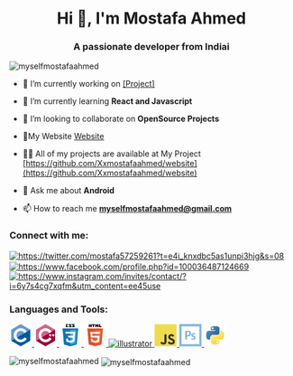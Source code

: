 <h1 align="center">Hi 👋, I'm Mostafa Ahmed</h1>
<h3 align="center">A passionate developer from Indiai</h3>

<p align="left"> <img src="https://komarev.com/ghpvc/?username=myselfmostafaahmed&label=Profile%20views&color=0e75b6&style=flat" alt="myselfmostafaahmed" /> </p>

- 🔭 I’m currently working on [[Project]](https://github.com/Xxmostafaahmed/website)

- 🌱 I’m currently learning **React and Javascript**

- 👯 I’m looking to collaborate on **OpenSource Projects**

- 🌱My Website [Website](file:///D:/Saitm_prepbytes_workshop/AppDesigining/CurrentTime.html.html)

- 👨‍💻 All of my projects are available at My Project [https://github.com/Xxmostafaahmed/website](https://github.com/Xxmostafaahmed/website)

- 💬 Ask me about **Android**

- 📫 How to reach me **myselfmostafaahmed@gmail.com**

<h3 align="left">Connect with me:</h3>
<p align="left">
<a href="https://twitter.com/https://twitter.com/mostafa57259261?t=e4i_knxdbc5as1unpi3hjg&s=08" target="blank"><img align="center" src="https://raw.githubusercontent.com/rahuldkjain/github-profile-readme-generator/master/src/images/icons/Social/twitter.svg" alt="https://twitter.com/mostafa57259261?t=e4i_knxdbc5as1unpi3hjg&s=08" height="30" width="40" /></a>
<a href="https://fb.com/https://www.facebook.com/profile.php?id=100036487124669" target="blank"><img align="center" src="https://raw.githubusercontent.com/rahuldkjain/github-profile-readme-generator/master/src/images/icons/Social/facebook.svg" alt="https://www.facebook.com/profile.php?id=100036487124669" height="30" width="40" /></a>
<a href="https://instagram.com/https://www.instagram.com/invites/contact/?i=6y7s4cg7xqfm&utm_content=ee45use" target="blank"><img align="center" src="https://raw.githubusercontent.com/rahuldkjain/github-profile-readme-generator/master/src/images/icons/Social/instagram.svg" alt="https://www.instagram.com/invites/contact/?i=6y7s4cg7xqfm&utm_content=ee45use" height="30" width="40" /></a>
</p>

<h3 align="left">Languages and Tools:</h3>
<p align="left"> <a href="https://www.cprogramming.com/" target="_blank" rel="noreferrer"> <img src="https://raw.githubusercontent.com/devicons/devicon/master/icons/c/c-original.svg" alt="c" width="40" height="40"/> </a> <a href="https://www.w3schools.com/cpp/" target="_blank" rel="noreferrer"> <img src="https://raw.githubusercontent.com/devicons/devicon/master/icons/cplusplus/cplusplus-original.svg" alt="cplusplus" width="40" height="40"/> </a> <a href="https://www.w3schools.com/css/" target="_blank" rel="noreferrer"> <img src="https://raw.githubusercontent.com/devicons/devicon/master/icons/css3/css3-original-wordmark.svg" alt="css3" width="40" height="40"/> </a> <a href="https://www.w3.org/html/" target="_blank" rel="noreferrer"> <img src="https://raw.githubusercontent.com/devicons/devicon/master/icons/html5/html5-original-wordmark.svg" alt="html5" width="40" height="40"/> </a> <a href="https://www.adobe.com/in/products/illustrator.html" target="_blank" rel="noreferrer"> <img src="https://www.vectorlogo.zone/logos/adobe_illustrator/adobe_illustrator-icon.svg" alt="illustrator" width="40" height="40"/> </a> <a href="https://developer.mozilla.org/en-US/docs/Web/JavaScript" target="_blank" rel="noreferrer"> <img src="https://raw.githubusercontent.com/devicons/devicon/master/icons/javascript/javascript-original.svg" alt="javascript" width="40" height="40"/> </a> <a href="https://www.photoshop.com/en" target="_blank" rel="noreferrer"> <img src="https://raw.githubusercontent.com/devicons/devicon/master/icons/photoshop/photoshop-line.svg" alt="photoshop" width="40" height="40"/> </a> <a href="https://www.python.org" target="_blank" rel="noreferrer"> <img src="https://raw.githubusercontent.com/devicons/devicon/master/icons/python/python-original.svg" alt="python" width="40" height="40"/> </a> </p>

<p><img align="left" src="https://github-readme-stats.vercel.app/api/top-langs?username=myselfmostafaahmed&show_icons=true&locale=en&layout=compact" alt="myselfmostafaahmed" /></p>

<p>&nbsp;<img align="center" src="https://github-readme-stats.vercel.app/api?username=myselfmostafaahmed&show_icons=true&locale=en" alt="myselfmostafaahmed" /></p>
